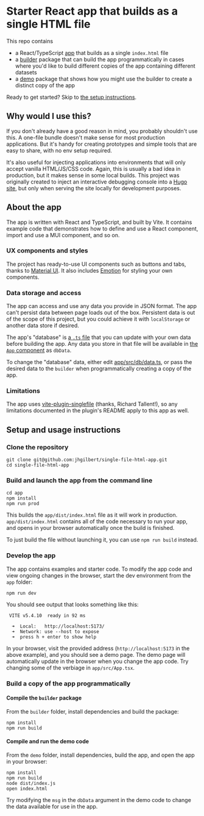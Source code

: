 # Starter React app that builds as a single HTML file

This repo contains

- a React/TypeScript [app](./app/) that builds as a single `index.html` file
- a [builder](./builder/) package that can build the app programmatically in cases where you'd like to build different copies of the app containing different datasets
- a [demo](./demo) package that shows how you might use the builder to create a distinct copy of the app

Ready to get started? Skip to [the setup instructions](#setup-and-usage-instructions).

## Why would I use this?

If you don't already have a good reason in mind, you probably shouldn't use this. A one-file bundle doesn't make sense for most production applications. But it's handy for creating prototypes and simple tools that are easy to share, with no env setup required.

It's also useful for injecting applications into environments that will only accept vanilla HTML/JS/CSS code. Again, this is usually a bad idea in production, but it makes sense in some local builds. This project was originally created to inject an interactive debugging console into a [Hugo site](https://gohugo.io/), but only when serving the site locally for development purposes.

## About the app

The app is written with React and TypeScript, and built by Vite. It contains example code that demonstrates how to define and use a React component, import and use a MUI component, and so on.

### UX components and styles

The project has ready-to-use UI components such as buttons and tabs, thanks to [Material UI](https://mui.com/material-ui). It also includes [Emotion](https://emotion.sh/docs/introduction) for styling your own components.

### Data storage and access

The app can access and use any data you provide in JSON format. The app can't persist data between page loads out of the box. Persistent data is out of the scope of this project, but you could achieve it with `localStorage` or another data store if desired.

The app's "database" is [a `.ts` file](app/src/db/data.ts) that you can update with your own data before building the app. Any data you store in that file will be available in [the `App` component](app/src/App.tsx) as `dbData`.

To change the "database" data, either edit [app/src/db/data.ts](app/src/db/data.ts), or pass the desired data to the `builder` when programmatically creating a copy of the app.

### Limitations

The app uses [vite-plugin-singlefile](https://github.com/richardtallent/vite-plugin-singlefile) (thanks, Richard Tallent!), so any limitations documented in the plugin's README apply to this app as well.

## Setup and usage instructions

### Clone the repository

```shell
git clone git@github.com:jhgilbert/single-file-html-app.git
cd single-file-html-app
```

### Build and launch the app from the command line

```shell
cd app
npm install
npm run prod
```

This builds the `app/dist/index.html` file as it will work in production. `app/dist/index.html` contains all of the code necessary to run your app, and opens in your browser automatically once the build is finished.

To just build the file without launching it, you can use `npm run build` instead.

### Develop the app

The app contains examples and starter code. To modify the app code and view ongoing changes in the browser, start the dev environment from the `app` folder:

```shell
npm run dev
```

You should see output that looks something like this:

```shell
 VITE v5.4.10  ready in 92 ms

  ➜  Local:   http://localhost:5173/
  ➜  Network: use --host to expose
  ➜  press h + enter to show help
```

In your browser, visit the provided address (`http://localhost:5173` in the above example), and you should see a demo page. The demo page will automatically update in the browser when you change the app code. Try changing some of the verbiage in `app/src/App.tsx`.

### Build a copy of the app programmatically

#### Compile the `builder` package

From the `builder` folder, install dependencies and build the package:

```shell
npm install
npm run build
```

#### Compile and run the demo code

From the `demo` folder, install dependencies, build the app, and open the app in your browser:

```shell
npm install
npm run build
node dist/index.js
open index.html
```

Try modifying the `msg` in the `dbData` argument in the demo code to change the data available for use in the app.
